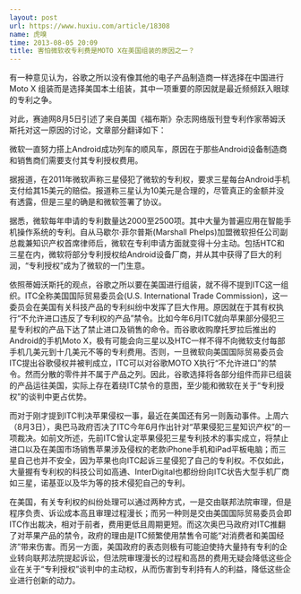 ```yaml
---
layout: post
url: https://www.huxiu.com/article/18308
name: 虎嗅
time: 2013-08-05 20:09
title: 害怕微软收专利费是MOTO X在美国组装的原因之一？
---
```

有一种意见认为，谷歌之所以没有像其他的电子产品制造商一样选择在中国进行Moto X 组装而是选择美国本土组装，其中一项重要的原因就是最近频频跃入眼球的专利之争。

对此，赛迪网8月5日引述了来自美国《福布斯》杂志网络版刊登专利作家蒂姆沃斯托对这一原因的讨论，文章部分翻译如下：

微软一直努力搭上Android成功列车的顺风车，原因在于那些Android设备制造商和销售商们需要支付其专利授权费用。

据报道，在2011年微软声称三星侵犯了微软的专利权，要求三星每台Android手机支付给其15美元的赔偿。报道称三星认为10美元是合理的，尽管真正的金额并没有透露，但是三星的确是和微软签署了协议。

据悉，微软每年申请的专利数量达2000至2500项。其中大量为普遍应用在智能手机操作系统的专利。自从马歇尔·菲尔普斯(Marshall Phelps)加盟微软担任公司副总裁兼知识产权首席律师后，微软在专利申请方面就变得十分主动。包括HTC和三星在内，微软将部分专利授权给Android设备厂商，并从其中获得了巨大的利润，“专利授权”成为了微软的一门生意。

依照蒂姆沃斯托的观点，谷歌之所以要在美国进行组装，就不得不提到ITC这一组织。ITC全称美国国际贸易委员会(U.S. International Trade Commission)，这一委员会在美国有关科技产品的专利纠纷中发挥了巨大作用。原因就在于其有权执行“不允许进口违反了专利权的产品”禁令。比如今年6月ITC就向苹果部分侵犯三星专利权的产品下达了禁止进口及销售的命令。而谷歌收购摩托罗拉后推出的Android的手机Moto X，极有可能会向三星以及HTC一样不得不向微软支付每部手机几美元到十几美元不等的专利费用。否则，一旦微软向美国国际贸易委员会ITC提出谷歌侵权并被判成立，ITC可以对谷歌MOTO X执行“不允许进口”的禁令。然而分散的零件并不属于产品之列。因此，谷歌选择将各部分组件而非已组装的产品运往美国，实际上存在着绕ITC禁令的意图，至少能和微软在关于“专利授权”的谈判中更占优势。

而对于刚才提到ITC判决苹果侵权一事，最近在美国还有另一则轰动事件。上周六（8月3日），奥巴马政府否决了ITC今年6月作出针对“苹果侵犯三星知识产权”的一项裁决。如前文所述，先前ITC曾认定苹果侵犯三星专利技术的事实成立，将禁止进口以及在美国市场销售苹果涉及侵权的老款iPhone手机和iPad平板电脑；而三星自己也并不安全，因为苹果也向ITC起诉三星侵犯了自己的专利权。不仅如此，大量握有专利权的科技公司如高通、InterDigital也都纷纷向ITC状告大型手机厂商如三星，诺基亚以及华为等的技术侵犯自己的专利。

在美国，有关专利权的纠纷处理可以通过两种方式，一是交由联邦法院审理，但是程序负责、诉讼成本高且审理过程漫长；而另一种则是交由美国国际贸易委员会即ITC作出裁决，相对于前者，费用更低且周期更短。而这次奥巴马政府对ITC推翻了对苹果产品的禁令，政府的理由是ITC频繁使用禁售令可能“对消费者和美国经济”带来伤害。而另一方面，美国政府的表态则极有可能迫使持大量持有专利的企业转向联邦法院提起诉讼，但法院审理漫长的过程和高昂的费用无疑会降低这些企业在关于“专利授权”谈判中的主动权，从而伤害到专利持有人的利益，降低这些企业进行创新的动力。

